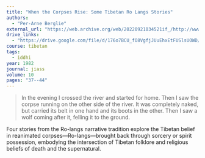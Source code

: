 ```yaml
---
title: "When the Corpses Rise: Some Tibetan Ro Langs Stories"
authors:
  - "Per-Arne Berglie"
external_url: "https://web.archive.org/web/20220921034521if_/http://www.asiainstitutetorino.it/indologica/volumes/vol10/vol10_art02_berglie.pdf"
drive_links:
  - "https://drive.google.com/file/d/176o7BCU_fO8VgfjJUuEhxEtFUSlsUOWD/view?usp=sharing"
course: tibetan
tags:
  - iddhi
year: 1982
journal: jiass
volume: 10
pages: "37--44"
---
```


> In the evening I crossed the river and started for home. Then I saw the corpse running on the other side of the river. It was completely naked, but carried its belt in one hand and its boots in the other.
Then I saw a wolf coming after it, felling it to the ground.

Four stories from the Ro-langs narrative tradition explore the Tibetan belief in reanimated corpses—Ro-langs—brought back through sorcery or spirit possession, embodying the intersection of Tibetan folklore and religious beliefs of death and the supernatural.
